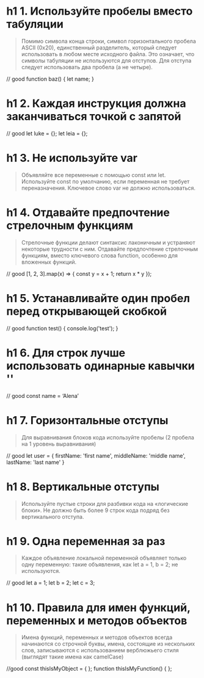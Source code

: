 # h1 1. Используйте пробелы вместо табуляции
>Помимо символа конца строки, символ горизонтального пробела ASCII (0x20), единственный разделитель, который следует использовать в любом месте исходного файла. Это означает, что символы табуляции не используются для отступов.
Для отступа следует использовать два пробела (а не четыре).

// good
function baz() {
  let name;
}

# h1 2. Каждая инструкция должна заканчиваться точкой с запятой
// good
let luke = {};
let leia = {};

# h1 3. Не используйте var
>Объявляйте все переменные с помощью const или let. Используйте const по умолчанию, если переменная не требует переназначения. Ключевое слово var не должно использоваться.

# h1 4. Отдавайте предпочтение стрелочным функциям
>Стрелочные функции делают синтаксис лаконичным и устраняют некоторые трудности с ним. Отдавайте предпочтение стрелочным функциям, вместо ключевого слова function, особенно для вложенных функций.

// good
[1, 2, 3].map(x) => {
const y = x + 1;
return x * y
});

# h1 5. Устанавливайте один пробел перед открывающей скобкой
// good
function test() {
  console.log('test');
}

# h1 6. Для строк лучше использовать одинарные кавычки ''
// good
const name = ‘Alena’

# h1 7. Горизонтальные отступы
>Для выравнивания блоков кода используйте пробелы (2 пробела на 1 уровень выравнивания)

// good
let user = {
  firstName: 'first name',
  middleName: 'middle name',
  lastName: 'last name'
}

# h1 8. Вертикальные отступы
> Используйте пустые строки для разбивки кода на «логические блоки». Не должно быть более 9 строк кода подряд без вертикального отступа.

# h1 9. Одна переменная за раз
>Каждое объявление локальной переменной объявляет только одну переменную: такие объявления, как let a = 1, b = 2; не используются.

// good
let a = 1;
let b = 2;
let c = 3;

# h1 10. Правила для имен функций, переменных и методов объектов
>Имена функций, переменных и методов объектов всегда начинаются со строчной буквы, имена, состоящие из нескольких слов, записываются с использованием верблюжьего стиля (выглядят такие имена как camelCase)

//good
const thisIsMyObject = { };
function thisIsMyFunction() { };
